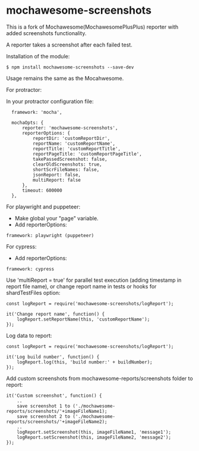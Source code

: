 # mochawesome-screenshots
This is a fork of Mochawesome(MochawesomePlusPlus) reporter with added screenshots functionality.

A reporter takes a screenshot after each failed test.

Installation of the module:
```
$ npm install mochawesome-screenshots --save-dev
```

Usage remains the same as the Mocahwesome.

For protractor:

In your protractor configuration file:
```
  framework: 'mocha',

  mochaOpts: {
      reporter: 'mochawesome-screenshots',
      reporterOptions: {
          reportDir: 'customReportDir',
          reportName: 'customReportName',
          reportTitle: 'customReportTitle',
          reportPageTitle: 'customReportPageTitle',
          takePassedScreenshot: false,
          clearOldScreenshots: true,
          shortScrFileNames: false,
          jsonReport: false,
          multiReport: false
      },
      timeout: 600000
  },
```

For playwright and puppeteer:

* Make global your "page" variable.
* Add reporterOptions:
``` 
framework: playwright (puppeteer)
```

For cypress:
* Add reporterOptions:
``` 
framework: cypress
```

Use 'multiReport = true' for parallel test execution (adding timestamp in report file name),
 or change report name in tests or hooks for shardTestFiles option:

    const logReport = require('mochawesome-screenshots/logReport');
        
    it('Change report name', function() {
        logReport.setReportName(this, 'customReportName');
    });

Log data to report:

    const logReport = require('mochawesome-screenshots/logReport');

    it('Log build number', function() {
        logReport.log(this, 'build number:' + buildNumber);
    });

Add custom screenshots from mochawesome-reports/screenshots folder to report:

    it('Custom screenshot', function() {
        ..
        save screenshot 1 to ('./mochawesome-reports/screenshots/'+imageFileName1);
        save screenshot 2 to ('./mochawesome-reports/screenshots/'+imageFileName2);
        ..
        logReport.setScreenshot(this, imageFileName1, 'message1');
        logReport.setScreenshot(this, imageFileName2, 'message2');
    });
